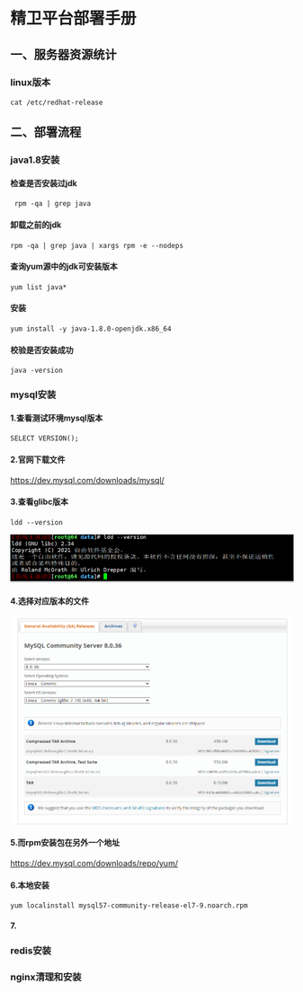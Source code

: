# 精卫平台部署手册

## 一、服务器资源统计

### linux版本

```shell
cat /etc/redhat-release
```



## 二、部署流程

### java1.8安装

#### 检查是否安装过jdk

```shell
 rpm -qa | grep java
```

#### 卸载之前的jdk

```shell
rpm -qa | grep java | xargs rpm -e --nodeps
```

#### 查询yum源中的jdk可安装版本

```shell
yum list java*
```

#### 安装

```shell
yum install -y java-1.8.0-openjdk.x86_64 
```

#### 校验是否安装成功

```shell
java -version
```

### mysql安装

#### 1.查看测试环境mysql版本

```
SELECT VERSION();
```

#### 2.官网下载文件

https://dev.mysql.com/downloads/mysql/

#### 3.查看glibc版本

```
ldd --version
```

![image-20240411143558448](https://raw.githubusercontent.com/qkd90/figureBed/main/202404111443876.png)

#### 4.选择对应版本的文件

![image-20240411144422846](https://raw.githubusercontent.com/qkd90/figureBed/main/202404111444881.png)

#### 5.而rpm安装包在另外一个地址

https://dev.mysql.com/downloads/repo/yum/

#### 6.本地安装

```
yum localinstall mysql57-community-release-el7-9.noarch.rpm
```

#### 7.

### redis安装

### nginx清理和安装



